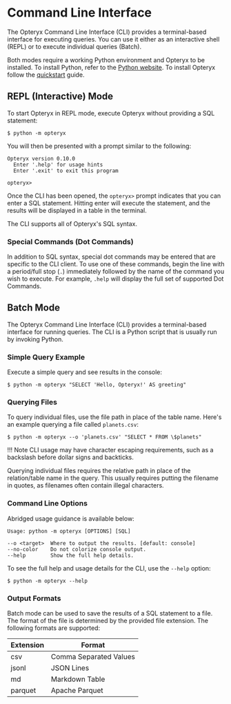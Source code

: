 # Command Line Interface

The Opteryx Command Line Interface (CLI) provides a terminal-based interface for executing queries. You can use it either as an interactive shell (REPL) or to execute individual queries (Batch).

Both modes require a working Python environment and Opteryx to be installed. To install Python, refer to the [Python website](https://www.python.org/). To install Opteryx follow the [quickstart](../quickstart/) guide.

## REPL (Interactive) Mode

To start Opteryx in REPL mode, execute Opteryx without providing a SQL statement:

~~~console
$ python -m opteryx
~~~

You will then be presented with a prompt similar to the following:


~~~
Opteryx version 0.10.0
  Enter '.help' for usage hints
  Enter '.exit' to exit this program

opteryx> 
~~~


Once the CLI has been opened, the `opteryx>` prompt indicates that you can enter a SQL statement. Hitting enter will execute the statement, and the results will be displayed in a table in the terminal.

The CLI supports all of Opteryx's SQL syntax.

### Special Commands (Dot Commands)

In addition to SQL syntax, special dot commands may be entered that are specific to the CLI client. To use one of these commands, begin the line with a period/full stop (`.`) immediately followed by the name of the command you wish to execute. For example, `.help` will display the full set of supported Dot Commands.

## Batch Mode

The Opteryx Command Line Interface (CLI) provides a terminal-based interface for running queries. The CLI is a Python script that is usually run by invoking Python.

### Simple Query Example

Execute a simple query and see results in the console:

~~~console
$ python -m opteryx "SELECT 'Hello, Opteryx!' AS greeting"
~~~

### Querying Files

To query individual files, use the file path in place of the table name. Here's an example querying a file called `planets.csv`:

~~~console
$ python -m opteryx --o 'planets.csv' "SELECT * FROM \$planets"
~~~

!!! Note
    CLI usage may have character escaping requirements, such as a backslash before dollar signs and backticks.

Querying individual files requires the relative path in place of the relation/table name in the query. This usually requires putting the filename in quotes, as filenames often contain illegal characters.

### Command Line Options

Abridged usage guidance is available below:

~~~console
Usage: python -m opteryx [OPTIONS] [SQL] 

--o <target>  Where to output the results. [default: console]
--no-color    Do not colorize console output. 
--help        Show the full help details.          
~~~

To see the full help and usage details for the CLI, use the `--help` option:

~~~console
$ python -m opteryx --help
~~~

### Output Formats

Batch mode can be used to save the results of a SQL statement to a file. The format of the file is determined by the provided file extension. The following formats are supported:

Extension | Format
--------- | -----------
csv       | Comma Separated Values
jsonl     | JSON Lines
md        | Markdown Table
parquet   | Apache Parquet
